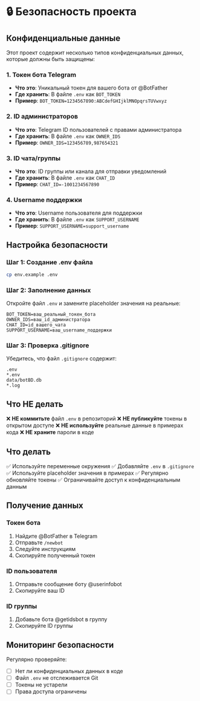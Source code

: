 # 🔒 Безопасность проекта

## Конфиденциальные данные

Этот проект содержит несколько типов конфиденциальных данных, которые должны быть защищены:

### 1. Токен бота Telegram
- **Что это**: Уникальный токен для вашего бота от @BotFather
- **Где хранить**: В файле `.env` как `BOT_TOKEN`
- **Пример**: `BOT_TOKEN=1234567890:ABCdefGHIjklMNOpqrsTUVwxyz`

### 2. ID администраторов
- **Что это**: Telegram ID пользователей с правами администратора
- **Где хранить**: В файле `.env` как `OWNER_IDS`
- **Пример**: `OWNER_IDS=123456789,987654321`

### 3. ID чата/группы
- **Что это**: ID группы или канала для отправки уведомлений
- **Где хранить**: В файле `.env` как `CHAT_ID`
- **Пример**: `CHAT_ID=-1001234567890`

### 4. Username поддержки
- **Что это**: Username пользователя для поддержки
- **Где хранить**: В файле `.env` как `SUPPORT_USERNAME`
- **Пример**: `SUPPORT_USERNAME=support_username`

## Настройка безопасности

### Шаг 1: Создание .env файла
```bash
cp env.example .env
```

### Шаг 2: Заполнение данных
Откройте файл `.env` и замените placeholder значения на реальные:

```env
BOT_TOKEN=ваш_реальный_токен_бота
OWNER_IDS=ваш_id_администратора
CHAT_ID=id_вашего_чата
SUPPORT_USERNAME=ваш_username_поддержки
```

### Шаг 3: Проверка .gitignore
Убедитесь, что файл `.gitignore` содержит:
```
.env
*.env
data/botBD.db
*.log
```

## Что НЕ делать

❌ **НЕ коммитьте** файл `.env` в репозиторий
❌ **НЕ публикуйте** токены в открытом доступе
❌ **НЕ используйте** реальные данные в примерах кода
❌ **НЕ храните** пароли в коде

## Что делать

✅ Используйте переменные окружения
✅ Добавляйте `.env` в `.gitignore`
✅ Используйте placeholder значения в примерах
✅ Регулярно обновляйте токены
✅ Ограничивайте доступ к конфиденциальным данным

## Получение данных

### Токен бота
1. Найдите @BotFather в Telegram
2. Отправьте `/newbot`
3. Следуйте инструкциям
4. Скопируйте полученный токен

### ID пользователя
1. Отправьте сообщение боту @userinfobot
2. Скопируйте ваш ID

### ID группы
1. Добавьте бота @getidsbot в группу
2. Скопируйте ID группы

## Мониторинг безопасности

Регулярно проверяйте:
- [ ] Нет ли конфиденциальных данных в коде
- [ ] Файл `.env` не отслеживается Git
- [ ] Токены не устарели
- [ ] Права доступа ограничены
